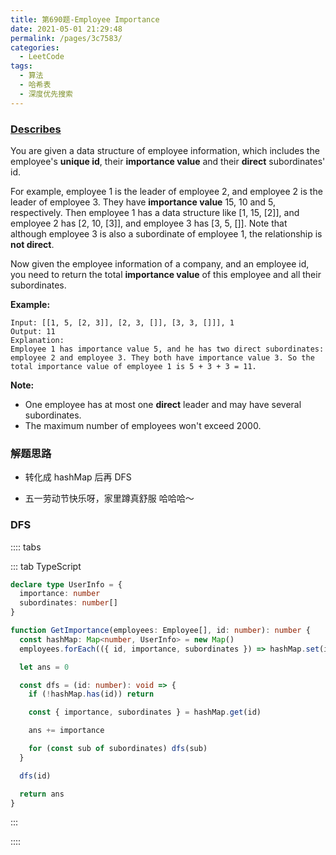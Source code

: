 ```yaml
---
title: 第690题-Employee Importance
date: 2021-05-01 21:29:48
permalink: /pages/3c7583/
categories:
  - LeetCode
tags:
  - 算法
  - 哈希表
  - 深度优先搜索
---
```


### [Describes](https://leetcode-cn.com/problems/employee-importance/)

You are given a data structure of employee information, which includes the employee's **unique id**, their **importance value** and their **direct** subordinates' id.

For example, <span class="span-shadow">employee 1</span> is the leader of <span class="span-shadow">employee 2</span>, and <span class="span-shadow">employee 2</span> is the leader of <span class="span-shadow">employee 3</span>. They have **importance value** <span class="span-shadow">15, 10 and 5</span>, respectively. Then <span class="span-shadow">employee 1</span> has a data structure like <span class="span-shadow">[1, 15, [2]]</span>, and <span class="span-shadow">employee 2</span> has <span class="span-shadow">[2, 10, [3]]</span>, and <span class="span-shadow">employee 3</span> has <span class="span-shadow">[3, 5, []]</span>. Note that although <span class="span-shadow">employee 3</span> is also a subordinate of <span class="span-shadow">employee 1</span>, the relationship is **not direct**.

Now given the employee information of a company, and an employee id, you need to return the total **importance value** of this employee and all their subordinates.

<!-- more -->

**Example:**

```
Input: [[1, 5, [2, 3]], [2, 3, []], [3, 3, []]], 1
Output: 11
Explanation:
Employee 1 has importance value 5, and he has two direct subordinates: employee 2 and employee 3. They both have importance value 3. So the total importance value of employee 1 is 5 + 3 + 3 = 11.
```

**Note:**

- One employee has at most one **direct** leader and may have several subordinates.
- The maximum number of employees won't exceed <span class="span-shadow">2000</span>.

### 解题思路

- 转化成 hashMap 后再 DFS

- 五一劳动节快乐呀，家里蹲真舒服 哈哈哈～

### DFS

:::: tabs

::: tab TypeScript

```TypeScript
declare type UserInfo = {
  importance: number
  subordinates: number[]
}

function GetImportance(employees: Employee[], id: number): number {
  const hashMap: Map<number, UserInfo> = new Map()
  employees.forEach(({ id, importance, subordinates }) => hashMap.set(id, { importance, subordinates }))

  let ans = 0

  const dfs = (id: number): void => {
    if (!hashMap.has(id)) return

    const { importance, subordinates } = hashMap.get(id)

    ans += importance

    for (const sub of subordinates) dfs(sub)
  }

  dfs(id)

  return ans
}
```

:::

::::
